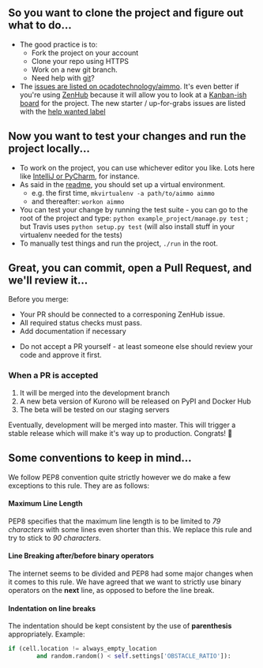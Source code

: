 ## So you want to **clone** the project and figure out **what** to do...
* The good practice is to: 
    * Fork the project on your account
    * Clone your repo using HTTPS
    * Work on a new git branch.
    * Need help with [git](https://git-scm.com/docs/gittutorial)?
* The [issues are listed on ocadotechnology/aimmo](https://github.com/ocadotechnology/aimmo/issues). 
It's even better if you're using [ZenHub](https://www.zenhub.com/) because it will allow you to look at a [Kanban-ish board](https://github.com/ocadotechnology/aimmo/issues#boards) for the project.
The new starter / up-for-grabs issues are listed with the [help wanted label](https://github.com/ocadotechnology/aimmo/labels/help%20wanted)

## Now you want to **test** your changes and **run** the project locally...
* To work on the project, you can use whichever editor you like. Lots here like [IntelliJ or PyCharm](https://www.jetbrains.com/), for instance.
* As said in the [readme](https://github.com/ocadotechnology/aimmo), you should set up a virtual environment. 
    * e.g. the first time, `mkvirtualenv -a path/to/aimmo aimmo`
    * and thereafter: `workon aimmo`
* You can test your change by running the test suite - you can go to the root of the project and type: `python example_project/manage.py test` ; but Travis uses `python setup.py test` (will also install stuff in your virtualenv needed for the tests)
* To manually test things and run the project, `./run` in the root.

## Great, you can **commit**, open a **Pull Request**, and we'll **review** it...

Before you merge:
- Your PR should be connected to a corresponing ZenHub issue.
- All required status checks must pass.
- Add documentation if necessary

* Do not accept a PR yourself - at least someone else should review your code and approve it first.

### When a PR is accepted

1. It will be merged into the  development branch
2. A new beta version of Kurono will be released on PyPI and Docker Hub
3. The beta will be tested on our staging servers

Eventually, development will be merged into master. This will trigger a stable release which will make it's way up to production. Congrats! 🎉

## Some conventions to keep in mind...
We follow PEP8 convention quite strictly however we do make a few exceptions to this rule. They are as follows:

#### Maximum Line Length
PEP8 specifies that the maximum line length is to be limited to *79 characters* with some lines even shorter than this. We replace this rule and try to stick to *90 characters*.

#### Line Breaking after/before binary operators
The internet seems to be divided and PEP8 had some major changes when it comes to this rule. We have agreed that we want to strictly use binary operators on the **next** line, as opposed to before the line break.

#### Indentation on line breaks
The indentation should be kept consistent by the use of **parenthesis** appropriately. Example:
```python
if (cell.location != always_empty_location
        and random.random() < self.settings['OBSTACLE_RATIO']):
```
